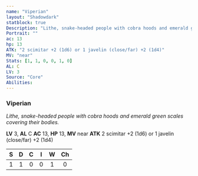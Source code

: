 ```yaml
---
name: "Viperian"
layout: "Shadowdark"
statblock: true
Description: "Lithe, snake-headed people with cobra hoods and emerald green scales covering their bodies."
Portrait: ""
ac: 13
hp: 13
ATK: "2 scimitar +2 (1d6) or 1 javelin (close/far) +2 (1d4)"
MV: "near"
Stats: [1, 1, 0, 0, 1, 0]
AL: C
LV: 3
Source: "Core"
Abilities:
---
```


### Viperian

_Lithe, snake-headed people with cobra hoods and emerald green scales covering their bodies._

**LV** 3, **AL** C
**AC** 13, **HP** 13, **MV** near
**ATK** 2 scimitar +2 (1d6) or 1 javelin (close/far) +2 (1d4)

|  S  |  D  |  C  |  I  |  W  |  Ch  |
|:---:|:---:|:---:|:---:|:---:|:----:|
| 1 | 1 | 0 | 0 | 1 | 0 |

